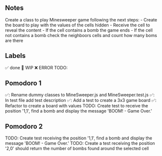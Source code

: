 ## Notes

Create a class to play Minesweeper game following the next steps:
    - Create the board to play with the values of the cells hidden
    - Receive the cell to reveal the content
    - If the cell contains a bomb the game ends
    - If the cell not contains a bomb check the neighboors cells and count how many boms are there

## Labels
✅ done
🚧 WIP
❌ ERROR
TODO:

## Pomodoro 1
✅: Rename dummy classes to MineSweeper.js and MineSweeper.test.js
✅: In test file add test description
✅: Add a test to create a 3x3 game board
✅: Refactor to create a board with values
TODO: Create test to receive the position '1,1', find a bomb and display the message 'BOOM! - Game Over.'

## Pomodoro 2
TODO: Create test receiving the position '1,1', find a bomb and display the message 'BOOM! - Game Over.'
TODO: Create a test receiving the position '2,0' should return the number of bombs found around the selected cell